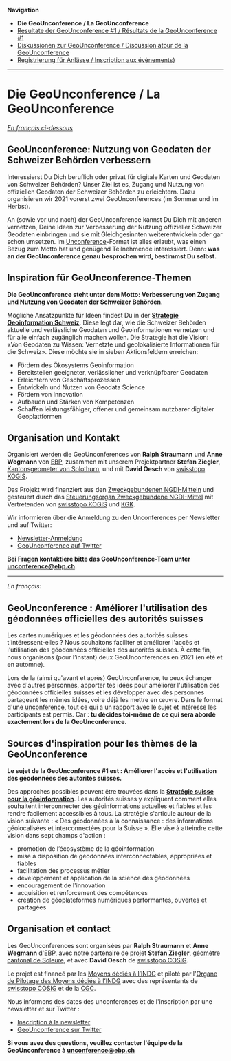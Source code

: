 **Navigation**

- **Die GeoUnconference / La GeoUnconference**
- [Resultate der GeoUnconference #1 / Résultats de la GeoUnconference #1](https://geounconference.github.io/geounconference-1)
- [Diskussionen zur GeoUnconference / Discussion atour de la GeoUnconference](https://github.com/GeoUnconference/discussions/discussions) 
- [Registrierung für Anlässe / Inscription aux évènements)](https://ti.to/geounconference)

<hr>

# Die GeoUnconference / La GeoUnconference

*[En français ci-dessous](#francais)*

## GeoUnconference: Nutzung von Geodaten der Schweizer Behörden verbessern

Interessierst Du Dich beruflich oder privat für digitale Karten und Geodaten von Schweizer Behörden? Unser Ziel ist es, Zugang und Nutzung von offiziellen Geodaten der Schweizer Behörden zu erleichtern. Dazu organisieren wir 2021 vorerst zwei GeoUnconferences (im Sommer und im Herbst).

An (sowie vor und nach) der GeoUnconference kannst Du Dich mit anderen vernetzen, Deine Ideen zur Verbesserung der Nutzung offizieller Schweizer Geodaten einbringen und sie mit Gleichgesinnten weiterentwickeln oder gar schon umsetzen. Im [Unconference](https://en.wikipedia.org/wiki/Unconference)-Format ist alles erlaubt, was einen Bezug zum Motto hat und genügend Teilnehmende interessiert. Denn: **was an der GeoUnconference genau besprochen wird, bestimmst Du selbst.**

## Inspiration für GeoUnconference-Themen

**Die GeoUnconference steht unter dem Motto: Verbesserung von Zugang und Nutzung von Geodaten der Schweizer Behörden**.

Mögliche Ansatzpunkte für Ideen findest Du in der [**Strategie Geoinformation Schweiz**](https://www.geo.admin.ch/de/ueber-geo-admin/leistungsauftrag/strategie-und-umsetzung.html). Diese legt dar, wie die Schweizer Behörden aktuelle und verlässliche Geodaten und Geoinformationen vernetzen und für alle einfach zugänglich machen wollen. Die Strategie hat die Vision: «Von Geodaten zu Wissen: Vernetzte und geolokalisierte Informationen für die Schweiz». Diese möchte sie in sieben Aktionsfeldern erreichen:

- Fördern des Ökosystems Geoinformation
- Bereitstellen geeigneter, verlässlicher und verknüpfbarer Geodaten
- Erleichtern von Geschäftsprozessen
- Entwickeln und Nutzen von Geodata Science
- Fördern von Innovation
- Aufbauen und Stärken von Kompetenzen
- Schaffen leistungsfähiger, offener und gemeinsam nutzbarer digitaler Geoplattformen

## Organisation und Kontakt

Organisiert werden die GeoUnconferences von **Ralph Straumann** und **Anne Wegmann** von [EBP](https://www.ebp.ch), zusammen mit unserem Projektpartner **Stefan Ziegler**, [Kantonsgeometer von Solothurn](https://so.ch/verwaltung/bau-und-justizdepartement/amt-fuer-geoinformation/ueber-uns), und mit **David Oesch** von [swisstopo KOGIS](https://www.swisstopo.admin.ch/de/swisstopo/organisation/kogis.html). 

Das Projekt wird finanziert aus den [Zweckgebundenen NGDI-Mitteln](https://www.geo.admin.ch/de/ueber-geo-admin/leistungsauftrag/zweckgebundene-ngdi-mittel.html) und gesteuert durch das [Steuerungsorgan Zweckgebundene NGDI-Mittel](https://www.geo.admin.ch/de/ueber-geo-admin/leistungsauftrag/zweckgebundene-ngdi-mittel.html) mit Vertretenden von [swisstopo KOGIS](https://www.swisstopo.admin.ch/de/swisstopo/organisation/kogis.html) und [KGK](https://kgk-cgc.ch).

Wir informieren über die Anmeldung zu den Unconferences per Newsletter und auf Twitter:

- [Newsletter-Anmeldung](http://eepurl.com/ht_KRn)
- [GeoUnconference auf Twitter](https://www.twitter.com/geounconference)

**Bei Fragen kontaktiere bitte das GeoUnconference-Team unter <a href="mailto:unconference@ebp.ch">unconference@ebp.ch</a>.**

<hr>

*<a name="francais"/>En français:*

## GeoUnconference : Améliorer l'utilisation des géodonnées officielles des autorités suisses

Les cartes numériques et les géodonnées des autorités suisses t'intéressent-elles ? Nous souhaitons faciliter et améliorer l'accès et l'utilisation des géodonnées officielles des autorités suisses. À cette fin, nous organisons (pour l’instant) deux GeoUnconferences en 2021 (en été et en automne).

Lors de la (ainsi qu'avant et après) GeoUnconference, tu peux échanger avec d'autres personnes, apporter tes idées pour améliorer l'utilisation des géodonnées officielles suisses et les développer avec des personnes partageant les mêmes idées, voire déjà les mettre en œuvre. Dans le format d'une [unconference](https://en.wikipedia.org/wiki/Unconference), tout ce qui a un rapport avec le sujet et intéresse les participants est permis. Car : **tu décides toi-même de ce qui sera abordé exactement lors de la GeoUnconference.**

## Sources d'inspiration pour les thèmes de la GeoUnconference

**Le sujet de la GeoUnconference #1 est : Améliorer l'accès et l'utilisation des géodonnées des autorités suisses.**

Des approches possibles peuvent être trouvées dans la [**Stratégie suisse pour la géoinformation**](https://www.geo.admin.ch/fr/geo-admin-ch/mandat-de-prestations/strategie-et-mise-en-%C5%93uvre.html). Les autorités suisses y expliquent comment elles souhaitent interconnecter des géoinformations actuelles et fiables et les rendre facilement accessibles à tous. La stratégie s'articule autour de la vision suivante : « Des géodonnées à la connaissance : des informations géolocalisées et interconnectées pour la Suisse ». Elle vise à atteindre cette vision dans sept champs d'action :

- promotion de l’écosystème de la géoinformation
- mise à disposition de géodonnées interconnectables, appropriées et fiables
- facilitation des processus métier
- développement et application de la science des géodonnées
- encouragement de l'innovation
- acquisition et renforcement des compétences
- création de géoplateformes numériques performantes, ouvertes et partagées

## Organisation et contact

Les GeoUnconferences sont organisées par **Ralph Straumann** et **Anne Wegmann** d'[EBP](https://www.ebp.ch), avec notre partenaire de projet **Stefan Ziegler**, [géomètre cantonal de Soleure](https://so.ch/verwaltung/bau-und-justizdepartement/amt-fuer-geoinformation/ueber-uns/), et avec **David Oesch** de [swisstopo COSIG](https://www.swisstopo.admin.ch/fr/swisstopo/organisation/cosig.html).

Le projet est financé par les [Moyens dédiés à l’INDG](https://www.geo.admin.ch/fr/geo-admin-ch/mandat-de-prestations/moyens-dedies-indg.html) et piloté par l'[Organe de Pilotage des Moyens dédiés à l’INDG](https://www.geo.admin.ch/fr/geo-admin-ch/mandat-de-prestations/moyens-dedies-indg.html) avec des représentants de [swisstopo COSIG](https://www.swisstopo.admin.ch/fr/swisstopo/organisation/cosig.html) et de la [CGC](https://kgk-cgc.ch/).

Nous informons des dates des unconferences et de l'inscription par une newsletter et sur Twitter :

- [Inscription à la newsletter](http://eepurl.com/ht_KRn)
- [GeoUnconference sur Twitter](https://www.twitter.com/geounconference)

**Si vous avez des questions, veuillez contacter l'équipe de la GeoUnconference à <a href="mailto:unconference@ebp.ch">unconference@ebp.ch</a>**